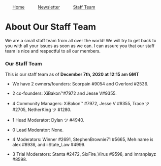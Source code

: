 <nav>
  <ul>
    <a href='https://gac-d.github.io/GAC-Website/'>Home</a>
    &nbsp;&nbsp;&nbsp;&nbsp;&nbsp;&nbsp;&nbsp;&nbsp;&nbsp;&nbsp;<a href='https://gac-d.github.io/GAC-Website/newsletter'>Newsletter</a>
    &nbsp;&nbsp;&nbsp;&nbsp;&nbsp;&nbsp;&nbsp;&nbsp;&nbsp;&nbsp;<a href='https://gac-d.github.io/GAC-Website/staff-team'>Staff Team</a>
  </ul>
</nav>

# About Our Staff Team

We are a small staff team from all over the world!
We will try to get back to you with all your issues as soon as we can.
I can assure you that our staff team is nice and respectful to all our members.

### Our Staff Team
This is our staff team as of **December 7th, 2020 at 12:15 am GMT**

 - We have 2 owners/founders: Scorpain #9054 and Overlord #2536.
 
 - 2 co-founders: XiBakon™#7972 and Jesse V#9355.
 - 4 Community Managers: XiBakon™ #7972, Jesse V #9355, Trace ツ #2705, NetherKing ツ #1280.
 
 - 1 Head Moderator: Dylan ツ #4940.
 
 - 0 Lead Moderator: None.
 
 - 4 Moderators: Winner #2691, StephenBrownie71 #5665, Meh name is alex #8936, and iiState_Law #4999.
 
 - 3 Trial Moderators: Stanta #2472, SixFire_Virus #9598, and Imranplayz #8598.
